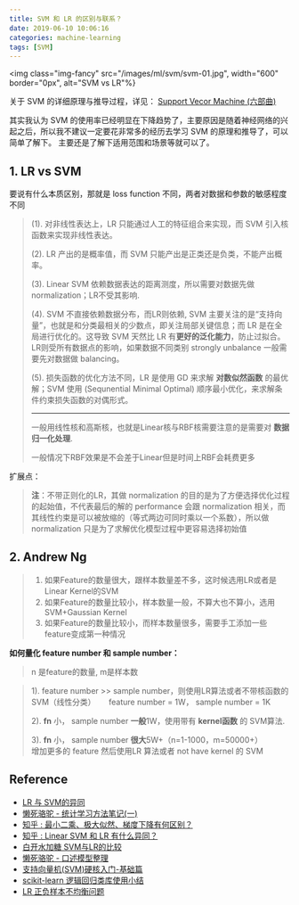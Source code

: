 ```yaml
---
title: SVM 和 LR 的区别与联系？
date: 2019-06-10 10:06:16
categories: machine-learning
tags: [SVM]
---
```


<img class="img-fancy" src="/images/ml/svm/svm-01.jpg", width="600" border="0px", alt="SVM vs LR"%}

<!--<a href="/2019/06/02/ml/Random_Forest_and_GBDT/" target="_self" style="display:block; margin:0 auto; background:url('/images/ml/ensumble/ensumble-1.png') no-repeat 0 0 / contain; height:304px; width:550px;"></a>
-->

<!-- more -->

关于 SVM 的详细原理与推导过程，详见： [Support Vecor Machine (六部曲)](/2018/06/20/ml/svm-hanxiaoyang/)

其实我认为 SVM 的使用率已经明显在下降趋势了，主要原因是随着神经网络的兴起之后，所以我不建议一定要花非常多的经历去学习 SVM 的原理和推导了，可以简单了解下。 主要还是了解下适用范围和场景等就可以了。

## 1. LR vs SVM

要说有什么本质区别，那就是 loss function 不同，两者对数据和参数的敏感程度不同

> (1). 对非线性表达上，LR 只能通过人工的特征组合来实现，而 SVM 引入核函数来实现非线性表达。
> 
> (2). LR 产出的是概率值，而 SVM 只能产出是正类还是负类，不能产出概率。
> 
> (3). Linear SVM 依赖数据表达的距离测度，所以需要对数据先做 normalization；LR不受其影响.
> 
> (4). SVM 不直接依赖数据分布，而LR则依赖, SVM 主要关注的是“支持向量”，也就是和分类最相关的少数点，即关注局部关键信息；而 LR 是在全局进行优化的。这导致 SVM 天然比 LR 有**更好的泛化能力**，防止过拟合。 LR则受所有数据点的影响，如果数据不同类别 strongly unbalance 一般需要先对数据做 balancing。
> 
> (5). 损失函数的优化方法不同，LR 是使用 GD 来求解 **对数似然函数** 的最优解；SVM 使用 (Sequnential Minimal Optimal) 顺序最小优化，来求解条件约束损失函数的对偶形式。
>
> ---
>
> 一般用线性核和高斯核，也就是Linear核与RBF核需要注意的是需要对 **数据归一化处理**.
>
> 一般情况下RBF效果是不会差于Linear但是时间上RBF会耗费更多

扩展点：

> **注**：不带正则化的LR，其做 normalization 的目的是为了方便选择优化过程的起始值，不代表最后的解的 performance 会跟 normalization 相关，而其线性约束是可以被放缩的（等式两边可同时乘以一个系数），所以做 normalization 只是为了求解优化模型过程中更容易选择初始值


## 2. Andrew Ng

> 1. 如果Feature的数量很大，跟样本数量差不多，这时候选用LR或者是Linear Kernel的SVM
> 2. 如果Feature的数量比较小，样本数量一般，不算大也不算小，选用SVM+Gaussian Kernel
> 3. 如果Feature的数量比较小，而样本数量很多，需要手工添加一些feature变成第一种情况

**如何量化 feature number 和 sample number：**

> n 是feature的数量, m是样本数   

> 1). feature number >> sample number，则使用LR算法或者不带核函数的SVM（线性分类）
>   &nbsp;&nbsp;&nbsp;&nbsp; feature number = 1W， sample number = 1K
>     
> 2). **fn** 小， sample number **一般**1W，使用带有 **kernel函数** 的 SVM算法.  
>    
> 3). **fn** 小， sample number **很大**5W+（n=1-1000，m=50000+）
> &nbsp;&nbsp;&nbsp;&nbsp; &nbsp;&nbsp;&nbsp;&nbsp; 增加更多的 feature 然后使用LR 算法或者 not have kernel 的 SVM

## Reference

- [LR 与 SVM的异同][1]
- [懒死骆驼 - 统计学习方法笔记(一)][2]
- [知乎 : 最小二乘、极大似然、梯度下降有何区别？][3]
- [知乎 : Linear SVM 和 LR 有什么异同？][4]
- [白开水加糖 SVM与LR的比较][5]
- [懒死骆驼 - 口述模型整理][6]
- [支持向量机(SVM)硬核入门-基础篇](https://zhuanlan.zhihu.com/p/53944720)
- [scikit-learn 逻辑回归类库使用小结](https://www.cnblogs.com/pinard/p/6035872.html)
- [LR 正负样本不均衡问题][7]

[1]: https://www.cnblogs.com/zhizhan/p/5038747.html
[2]: http://izhaoyi.top/2017/06/02/Note-StatisticalML/
[3]: https://www.zhihu.com/question/24900876
[4]: https://www.zhihu.com/question/26768865/answer/139613835
[5]: http://www.cnblogs.com/peizhe123/p/5674730.html
[6]: http://izhaoyi.top/2017/09/03/model-pre/
[7]: https://blog.csdn.net/Dinosoft/article/details/50492309
